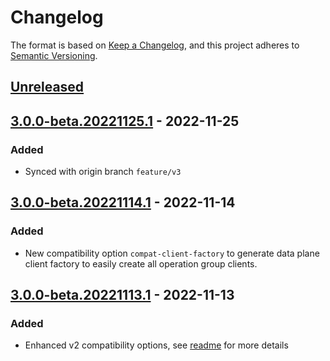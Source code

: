 # Changelog

The format is based on [Keep a Changelog](https://keepachangelog.com/en/1.0.0/),
and this project adheres to [Semantic Versioning](https://semver.org/spec/v2.0.0.html).

## [Unreleased]

## [3.0.0-beta.20221125.1] - 2022-11-25

### Added

-   Synced with origin branch `feature/v3`

## [3.0.0-beta.20221114.1] - 2022-11-14

### Added

-   New compatibility option `compat-client-factory` to generate data plane client factory to easily create all operation group clients.

## [3.0.0-beta.20221113.1] - 2022-11-13

### Added

-   Enhanced v2 compatibility options, see [readme](./readme.md) for more details

[Unreleased]: https://github.com/dolly22/autorest.csharp.compat/compare/v3.0.0-beta.20221125.1...HEAD

[3.0.0-beta.20221125.1]: https://github.com/dolly22/autorest.csharp.compat/compare/v3.0.0-beta.20221114.1...v3.0.0-beta.20221125.1

[3.0.0-beta.20221114.1]: https://github.com/dolly22/autorest.csharp.compat/compare/v3.0.0-beta.20221113.1...v3.0.0-beta.20221114.1

[3.0.0-beta.20221113.1]: https://github.com/dolly22/autorest.csharp.compat/releases/tag/v3.0.0-beta.20221113.1
